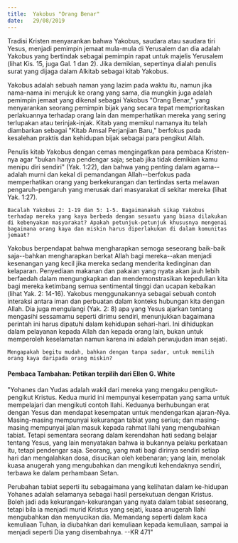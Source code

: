 ```yaml
---
title:  Yakobus "Orang Benar"
date:   29/08/2019
---
```


Tradisi Kristen menyarankan bahwa Yakobus, saudara atau saudara tiri Yesus, menjadi pemimpin jemaat mula-mula di Yerusalem dan dia adalah Yakobus yang bertindak sebagai pemimpin rapat untuk majelis Yerusalem (lihat Kis. 15, juga Gal. 1 dan 2). Jika demikian, sepertinya dialah penulis surat yang dijaga dalam Alkitab sebagai kitab Yakobus.

Yakobus adalah sebuah naman yang lazim pada waktu itu, namun jika nama-nama ini merujuk ke orang yang sama, dia mungkin juga adalah pemimpin jemaat yang dikenal sebagai Yakobus "Orang Benar," yang menyarankan seorang pemimpin bijak yang secara tepat memprioritaskan perlakuannya terhadap orang lain dan memperhatikan mereka yang sering terlupakan atau terinjak-injak. Kitab yang memikul namanya itu telah diambarkan sebagai "Kitab Amsal Perjanjian Baru," berfokus pada kesalehan praktis dan kehidupan bijak sebagai para pengikut Allah.

Penulis kitab Yakobus dengan cemas mengingatkan para pembaca Kristen-nya agar "bukan hanya pendengar saja; sebab jika tidak demikian kamu menipu diri sendiri" (Yak. 1:22), dan bahwa yang penting dalam agama--adalah murni dan kekal di pemandangan Allah--berfokus pada memperhatikan orang yang berkekurangan dan tertindas serta melawan pengaruh-pengaruh yang merusak dari masyarakat di sekitar mereka (lihat Yak. 1:27).

`Bacalah Yakobus 2: 1-19 dan 5: 1-5. Bagaimanakah sikap Yakobus terhadap mereka yang kaya berbeda dengan sesuatu yang biasa dilakukan di kebenyakan masyarakat? Apakah petunjuk-petunjuk khususnya mengenai bagaimana orang kaya dan miskin harus diperlakukan di dalam komunitas jemaat?`

Yakobus berpendapat bahwa mengharapkan semoga seseorang baik-baik saja--bahkan mengharapkan berkat Allah bagi mereka--akan menjadi kesenangan yang kecil jika mereka sedang menderita kedinginan dan kelaparan. Penyediaan makanan dan pakaian yang nyata akan jauh lebih berfaedah dalam mengungkapkan dan mendemonstrasikan kepedulian kita bagi mereka ketimbang semua sentimental tinggi dan ucapan kebaikan (lihat Yak. 2: 14-16). Yakobus menggunakannya sebagai sebuah contoh interaksi antara iman dan perbuatan dalam konteks hubungan kita dengan Allah. Dia juga mengulangi (Yak. 2: 8) apa yang Yesus ajarkan tentang mengasihi sessamamu seperti dirimu sendiri, menunjukkan bagaimana perintah ini harus dipatuhi dalam kehidupan sehari-hari. Ini dihidupkan dalam pelayanan kepada Allah dan kepada orang lain, bukan untuk memperoleh keselamatan namun karena ini adalah perwujudan iman sejati.

`Mengapakah begitu mudah, bahkan dengan tanpa sadar, untuk memilih orang kaya daripada orang miskin?`

#### Pembaca Tambahan: Petikan terpilih dari Ellen G. White

"Yohanes dan Yudas adalah wakil dari mereka yang mengaku pengikut-pengikut Kristus. Kedua murid ini mempunyai kesempatan yang sama untuk mempelajari dan mengikuti contoh Ilahi. Keduanya berhubungan erat dengan Yesus dan mendapat kesempatan untuk mendengarkan ajaran-Nya. Masing-masing mempunyai kekurangan tabiat yang serius; dan masing-masing mempunyai jalan masuk kepada rahmat Ilahi yang mengubahkan tabiat. Tetapi sementara seorang dalam kerendahan hati sedang belajar tentang Yesus, yang lain menyatakan bahwa ia bukannya pelaku perkataan itu, tetapi pendengar saja. Seorang, yang mati bagi dirinya sendiri setiap hari dan mengalahkan dosa, disucikan oleh kebenaran; yang lain, menolak kuasa anugerah yang mengubahkan dan mengikuti kehendaknya sendiri, terbawa ke dalam perhambaan Setan. 

Perubahan tabiat seperti itu sebagaimana yang kelihatan dalam ke-hidupan Yohanes adalah selamanya sebagai hasil persekutuan dengan Kristus. Boleh jadi ada kekurangan-kekurangan yang nyata dalam tabiat seseorang, tetapi bila ia menjadi murid Kristus yang sejati, kuasa anugerah Ilahi mengubahkan dan menyucikan dia. Memandang seperti dalam kaca kemuliaan Tuhan, ia diubahkan dari kemuliaan kepada kemuliaan, sampai ia menjadi seperti Dia yang disembahnya. --KR 471"